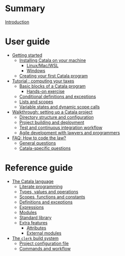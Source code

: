 # Summary

[Introduction](./0-intro.md)

# User guide

- [Getting started](./1-0-getting_started.md)
    - [Installing Catala on your machine](./1-1-0-installing.md)
        - [Linux/Mac/WSL](./1-1-1-linux-mac-wsl.md)
        - [Windows](./1-1-2-windows.md)
    - [Creating your first Catala program](./1-2-first.md)
- [Tutorial : computing your taxes](./2-0-tutorial.md)
    - [Basic blocks of a Catala program](2-1-basic-blocks.md)
      - [Hands-on exercise](2-1-1-exercise.md)
    - [Conditional definitions and exceptions](2-2-conditionals-exceptions.md)
      <!-- - [Hands-on exercise](2-2-1-exercise.md) -->
    - [Lists and scopes](2-3-list-scopes.md)
      <!-- - [Hands-on exercise](2-3-1-exercise.md) -->
    - [Variable states and dynamic scope calls](2-4-states-dynamic.md)
      <!-- - [Hands-on exercise](2-4-1-exercise.md) -->
- [Walkthrough: setting up a Catala project](./3-project.md)
    - [Directory structure and configuration](./3-1-directory-config.md)
    - [Project building and deployment](./3-2-compilation-deployment.md)
    - [Test and continuous integration workflow](./3-3-test-ci.md)
    - [Agile development with lawyers and programmers](./3-5-lawyers-agile.md)
    <!-- - [External modules and compiler plugins](./3-4-external-plugins.md) -->
- [FAQ: How to code the law?](./4-0-howto.md)
    - [General questions](./4-1-general.md)
    - [Catala-specific questions](./4-2-catala-specific.md)

# Reference guide

- [The Catala language](./5-catala.md)
    - [Literate programming](./5-1-literate-programming.md)
    - [Types, values and operations](./5-2-types.md)
    - [Scopes, functions and constants](./5-3-scopes-toplevel.md)
    - [Definitions and exceptions](./5-4-definitions-exceptions.md)
    - [Expressions](./5-5-expressions.md)
    - [Modules](./5-6-modules.md)
    - [Standard library](./5-7-standard-library.md)
    - [Extra features](./5-8-extra-features.md)
      - [Attributes](./5-8-1-attributes.md)
      - [External modules](./5-8-2-external-modules.md)
- [The `clerk` build system](./6-clerk.md)
    - [Project configuration file](./6-1-clerk-toml.md)
    - [Commands and workflow](./6-2-commands-workflow.md)
    <!-- - [Compiler plugins](./6-3-compiler-plugins.md) -->
